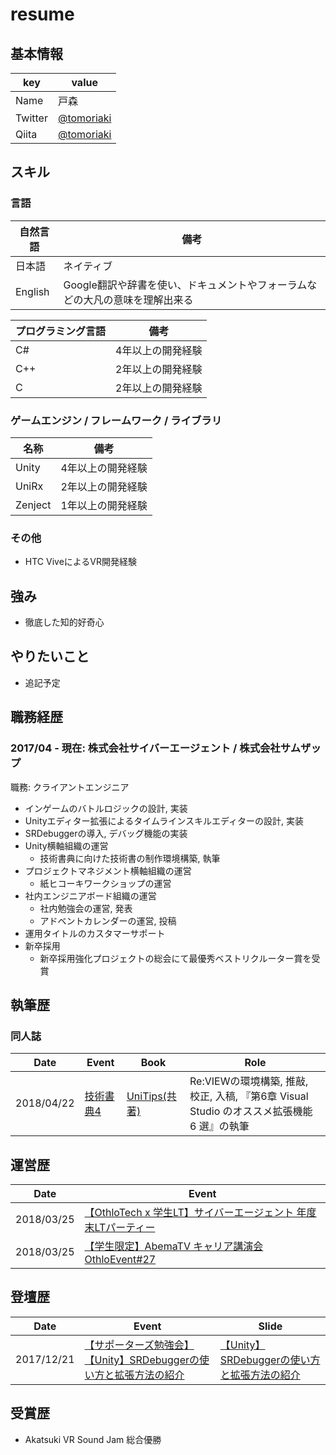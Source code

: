 # resume

## 基本情報

|key|value|
|---|-----|
|Name|戸森|
|Twitter|[@tomoriaki](https://twitter.com/tomoriaki)|
|Qiita|[@tomoriaki](https://qiita.com/tomoriaki)|

## スキル

### 言語

|自然言語|備考|
|---|---|
|日本語|ネイティブ|
|English|Google翻訳や辞書を使い、ドキュメントやフォーラムなどの大凡の意味を理解出来る|

|プログラミング言語|備考|
|---|---|
|C#|4年以上の開発経験|
|C++|2年以上の開発経験|
|C|2年以上の開発経験|

### ゲームエンジン / フレームワーク / ライブラリ

|名称|備考|
|---|---|
|Unity|4年以上の開発経験|
|UniRx|2年以上の開発経験|
|Zenject|1年以上の開発経験|

### その他

- HTC ViveによるVR開発経験

## 強み

- 徹底した知的好奇心

## やりたいこと

- 追記予定

## 職務経歴

### 2017/04 - 現在: 株式会社サイバーエージェント / 株式会社サムザップ

職務: クライアントエンジニア

- インゲームのバトルロジックの設計, 実装
- Unityエディター拡張によるタイムラインスキルエディターの設計, 実装
- SRDebuggerの導入, デバッグ機能の実装
- Unity横軸組織の運営
    - 技術書典に向けた技術書の制作環境構築, 執筆
- プロジェクトマネジメント横軸組織の運営
    - 紙ヒコーキワークショップの運営
- 社内エンジニアボード組織の運営
    - 社内勉強会の運営, 発表
    - アドベントカレンダーの運営, 投稿
- 運用タイトルのカスタマーサポート
- 新卒採用
    - 新卒採用強化プロジェクトの総会にて最優秀ベストリクルーター賞を受賞

## 執筆歴

### 同人誌

|Date|Event|Book|Role|
|----|-----|----|----|
|2018/04/22|[技術書典4](https://techbookfest.org/event/tbf04)|[UniTips(共著)](https://techbookfest.org/event/tbf04/circle/22020006)|Re:VIEWの環境構築, 推敲, 校正, 入稿, 『第6章 Visual Studio のオススメ拡張機能 6 選』の執筆|

## 運営歴

|Date|Event|
|----|-----|
|2018/03/25|[【OthloTech x 学生LT】サイバーエージェント 年度末LTパーティー](https://othlotech.connpass.com/event/80462/)|
|2018/03/25|[【学生限定】AbemaTV キャリア講演会 OthloEvent#27](https://othlotech.connpass.com/event/80461/)|

## 登壇歴

|Date|Event|Slide|
|----|-----|-----|
|2017/12/21|[【サポーターズ勉強会】【Unity】SRDebuggerの使い方と拡張方法の紹介](https://supporterzcolab.com/event/242/)|[【Unity】SRDebuggerの使い方と拡張方法の紹介](https://qiita.com/tomoriaki/items/a2372333f8b73b421113)|

## 受賞歴
- Akatsuki VR Sound Jam 総合優勝
